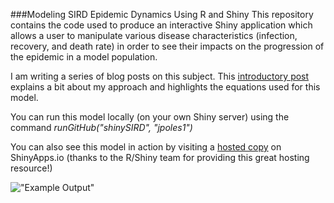 ###Modeling SIRD Epidemic Dynamics Using R and Shiny
This repository contains the code used to produce an interactive Shiny application which allows a user to manipulate various disease characteristics (infection, recovery, and death rate) in order to see their impacts on the progression of the epidemic in a model population.

I am writing a series of blog posts on this subject. This [introductory post](http://jpoles1.github.io/blog/2015/12/30/First-Model/) explains a bit about my approach and highlights the equations used for this model.

You can run this model locally (on your own Shiny server) using the command _runGitHub("shinySIRD", "jpoles1")_

You can also see this model in action by visiting a [hosted copy](https://jpoles1.shinyapps.io/shinySIRD) on ShinyApps.io (thanks to the R/Shiny team for providing this great hosting resource!)

!["Example Output"](https://github.com/jpoles1/shinySIRD/raw/master/screenshot.png "Example Output")
